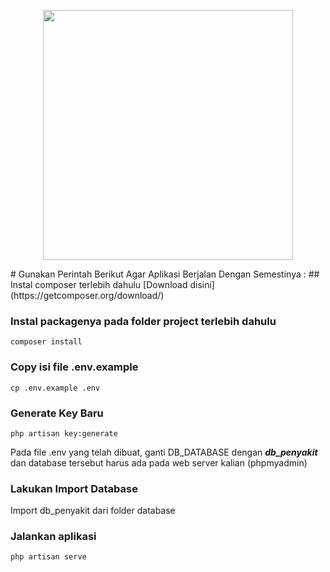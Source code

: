 <p align="center"><img src="https://res.cloudinary.com/dtfbvvkyp/image/upload/v1566331377/laravel-logolockup-cmyk-red.svg" width="400"></p>
# Gunakan Perintah Berikut Agar Aplikasi Berjalan Dengan Semestinya : 
## Instal composer terlebih dahulu
[Download disini](https://getcomposer.org/download/)

### Instal packagenya pada folder project terlebih dahulu
```
composer install
```

### Copy isi file .env.example
```
cp .env.example .env
```

### Generate Key Baru
```
php artisan key:generate
```

Pada file .env yang telah dibuat, ganti DB_DATABASE dengan ***db_penyakit***
dan database tersebut harus ada pada web server kalian (phpmyadmin)

### Lakukan Import Database
Import db_penyakit dari folder database

### Jalankan aplikasi
```
php artisan serve
```

